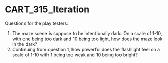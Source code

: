 # CART_315_Iteration
 
Questions for the play testers:

1. The maze scene is suppose to be intentionally dark. On a scale of 1-10, with one being too dark and 10 being too light, how does the maze look in the dark?
2. Continuing from question 1, how powerful does the flashlight feel on a scale of 1-10 with 1 being too weak and 10 being too bright?
